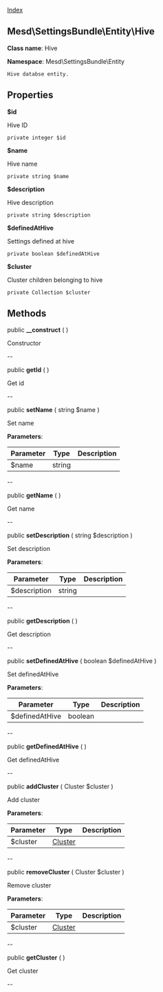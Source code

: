 [Index](ApiIndex.md)


Mesd\SettingsBundle\Entity\Hive
---------------


**Class name**: Hive

**Namespace**: Mesd\SettingsBundle\Entity







    Hive databse entity.

    





Properties
----------


**$id**

Hive ID



    private integer $id






**$name**

Hive name



    private string $name






**$description**

Hive description



    private string $description






**$definedAtHive**

Settings defined at hive



    private boolean $definedAtHive






**$cluster**

Cluster children belonging to hive



    private Collection $cluster






Methods
-------


public **__construct** (  )


Constructor








--

public **getId** (  )


Get id








--

public **setName** ( string $name )


Set name








**Parameters**:

| Parameter | Type | Description |
|-----------|------|-------------|
| $name | string |  |

--

public **getName** (  )


Get name








--

public **setDescription** ( string $description )


Set description








**Parameters**:

| Parameter | Type | Description |
|-----------|------|-------------|
| $description | string |  |

--

public **getDescription** (  )


Get description








--

public **setDefinedAtHive** ( boolean $definedAtHive )


Set definedAtHive








**Parameters**:

| Parameter | Type | Description |
|-----------|------|-------------|
| $definedAtHive | boolean |  |

--

public **getDefinedAtHive** (  )


Get definedAtHive








--

public **addCluster** ( Cluster $cluster )


Add cluster








**Parameters**:

| Parameter | Type | Description |
|-----------|------|-------------|
| $cluster | [Cluster](Mesd-SettingsBundle-Entity-Cluster.md) |  |

--

public **removeCluster** ( Cluster $cluster )


Remove cluster








**Parameters**:

| Parameter | Type | Description |
|-----------|------|-------------|
| $cluster | [Cluster](Mesd-SettingsBundle-Entity-Cluster.md) |  |

--

public **getCluster** (  )


Get cluster








--

